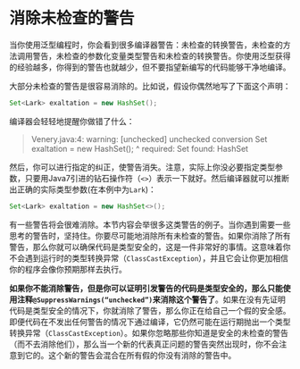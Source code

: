 # 消除未检查的警告

当你使用泛型编程时，你会看到很多编译器警告：未检查的转换警告，未检查的方法调用警告，未检查的参数化变量类型警告和未检查的转换警告。你使用泛型获得的经验越多，你得到的警告也就越少，但不要指望新编写的代码能够干净地编译。

大部分未检查的警告是很容易消除的。比如说，假设你偶然地写了下面这个声明：

```java
Set<Lark> exaltation = new HashSet();
```

编译器会轻轻地提醒你做错了什么：

> Venery.java:4: warning: [unchecked] unchecked conversion
> Set<Lark> exaltation = new HashSet();
> ^
> required: Set<Lark>
> found: HashSet

然后，你可以进行指定的纠正，使警告消失。注意，实际上你没必要指定类型参数，只要用Java7引进的钻石操作符（`<>`）表示一下就好。然后编译器就可以推断出正确的实际类型参数(在本例中为`Lark`)：

```java
Set<Lark> exaltation = new HashSet<>();
```

有一些警告将会很难消除。本节内容会举很多这类警告的例子。当你遇到需要一些思考的警告时，坚持住。你要尽可能地消除所有未检查的警告。如果你消除了所有警告，那么你就可以确保代码是类型安全的，这是一件非常好的事情。这意味着你不会遇到运行时的类型转换异常（`ClassCastException`），并且它会让你更加相信你的程序会像你预期那样去执行。

**如果你不能消除警告，但是你可以证明引发警告的代码是类型安全的，那么只能使用注释`@SuppressWarnings(“unchecked”)`来消除这个警告了**。如果在没有先证明代码是类型安全的情况下，你就消除了警告，那么你正在给自己一个假的安全感。即便代码在不发出任何警告的情况下通过编译，它仍然可能在运行期抛出一个类型转换异常（`ClassCastException`）。如果你忽略那些你知道是安全的未检查的警告（而不去消除他们），那么当一个新的代表真正问题的警告突然出现时，你不会注意到它的。这个新的警告会混合在所有假的你没有消除的警告中。
